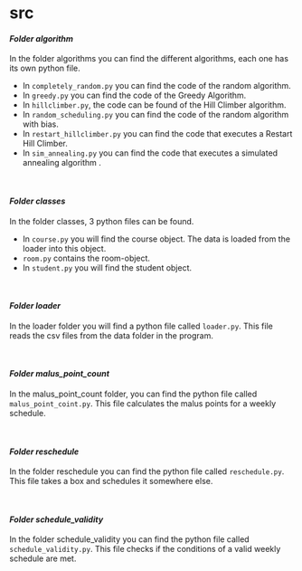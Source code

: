 # src

#### ***Folder algorithm***

In the folder algorithms you can find the different algorithms, each one has its own python file.
- In ```completely_random.py``` you can find the code of the random algorithm.
- In ```greedy.py``` you can find the code of the Greedy Algorithm.
- In ```hillclimber.py```, the code can be found of the Hill Climber algorithm.
- In ```random_scheduling.py``` you can find the code of the random algorithm with bias.
- In ```restart_hillclimber.py``` you can find the code that executes a Restart Hill Climber.
- In ```sim_annealing.py``` you can find the code that executes a simulated annealing algorithm .
<p>&nbsp;</p>

#### ***Folder classes***

In the folder classes, 3 python files can be found.
- In ```course.py``` you will find the course object. The data is loaded from the loader into this object.
- ```room.py``` contains the room-object.
- In ```student.py``` you will find the student object.
<p>&nbsp;</p>

#### ***Folder loader***

In the loader folder you will find a python file called ```loader.py```. This file reads the csv files from the data folder in the program.
<p>&nbsp;</p>

#### ***Folder malus_point_count***

In the malus_point_count folder, you can find the python file called ```malus_point_coint.py```. This file calculates the malus points for a weekly schedule.
<p>&nbsp;</p>

#### ***Folder reschedule***

In the folder reschedule you can find the python file called ```reschedule.py```. This file takes a box and schedules it somewhere else.
<p>&nbsp;</p>

#### ***Folder schedule_validity***

In the folder schedule_validity you can find the python file called ```schedule_validity.py```. This file checks if the conditions of a valid weekly schedule are met.
